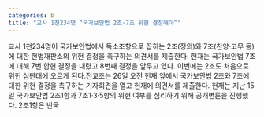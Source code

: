 ```yaml
---
categories: b
title: "교사 1천234명 “국가보안법 2조·7조 위헌 결정해야”"
---
```

교사 1천234명이 국가보안법에서 독소조항으로 꼽히는 2조(정의)와 7조(찬양·고무 등)에 대한 헌법재판소의 위헌 결정을 촉구하는 의견서를 제출한다. 헌재는 국가보안법 7조에 대해 7번 합헌 결정을 내렸고 8번째 결정을 앞두고 있다. 이번에는 2조도 처음으로 위헌 심판대에 오르게 된다.전교조는 26일 오전 헌재 앞에서 국가보안법 2조와 7조에 대한 위헌 결정을 촉구하는 기자회견을 열고 헌재에 의견서를 제출한다. 헌재는 지난 15일 국가보안법 2조1항과 7조1·3·5항의 위헌 여부를 심리하기 위해 공개변론을 진행했다. 2조1항은 반국